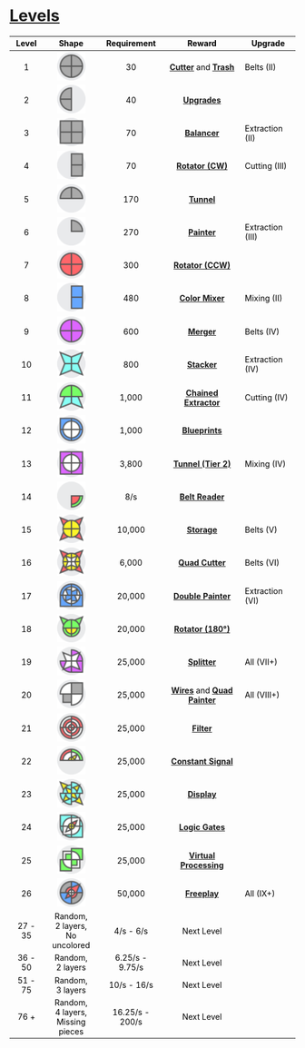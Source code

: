 # [Levels](https://zetterburn.github.io/shapez/levels/)

<style>
* { color: #000000;}
a {font-weight: bold;}
</style>

| <span  title="The number of the level">Level</span>|<span  title="The shape requirement for the level.">Shape</span>|<span  title="The amount/speed requirement for the level.">Requirement</span>|<span  title="The reward for completing this level requirement.">Reward</span>|<span  title="The upgrade that this shape is first required for, if applicable.">Upgrade</span>|
|:-:|:-:|:-:|:-:|-|
|1 |<img src="iCuCuCuCu.png"  alt="CuCuCuCu"  width="50"/> |30|[Cutter] and [Trash]|Belts (II)|
|2|<img src="i----CuCu.png"  alt="----CuCu"  width="50"/> |40|[Upgrades]|
|3|<img src="iRuRuRuRu.png"  alt="RuRuRuRu"  width="50"/> |70|[Balancer]|Extraction (II)|
|4|<img src="iRuRu----.png"  alt="RuRu----"  width="50"/> |70|[Rotator (CW)]|Cutting (III)|
|5|<img src="iCu----Cu.png"  alt="Cu----Cu"  width="50"/> |170|[Tunnel]|
|6|<img src="iCu------.png"  alt="Cu------"  width="50"/> |270|[Painter]|Extraction (III)|
|7|<img src="iCrCrCrCr.png"  alt="CrCrCrCr"  width="50"/> |300|[Rotator (CCW)]|
|8|<img src="iRbRb----.png"  alt="RbRb----"  width="50"/> |480|[Color Mixer]|Mixing (II)|
|9|<img src="iCpCpCpCp.png"  alt="CpCpCpCp"  width="50"/> |600|[Merger]|Belts (IV)|
|10|<img src="iScScScSc.png"  alt="ScScScSc"  width="50"/> |800|[Stacker]|Extraction (IV)|
|11|<img src="iCgScScCg.png"  alt="CgScScCg"  width="50"/> |1,000|[Chained Extractor]|Cutting (IV)|
|12|<img src="iCbCbCbRb_CwCwCwCw.png"  alt="CbCbCbRb:CwCwCwCw"  width="50"/> |1,000|[Blueprints]|
|13|<img src="iRpRpRpRp_CwCwCwCw.png"  alt="RpRpRpRp:CwCwCwCw"  width="50"/> |3,800|[Tunnel (Tier 2)]|Mixing (IV)|
|14|<img src="i--Cg----_--Cr----.png"  alt="--Cg----:--Cr----"  width="50"/> |8/s|[Belt Reader]|
|15|<img src="iSrSrSrSr_CyCyCyCy.png"  alt="SrSrSrSr:CyCyCyCy"  width="50"/> |10,000|[Storage]|Belts (V)
|16|<img src="iSrSrSrSr_CyCyCyCy_SwSwSwSw.png"  alt="SrSrSrSr:CyCyCyCy:SwSwSwSw"  width="50"/> |6,000|[Quad Cutter]|Belts (VI)
|17|<img src="iCbRbRbCb_CwCwCwCw_WbWbWbWb.png"  alt="CbRbRbCb:CwCwCwCw:WbWbWbWb"  width="50"/> |20,000|[Double Painter]|Extraction (VI)
|18|<img src="iSg----Sg_CgCgCgCg_--CyCy--.png"  alt="Sg----Sg:CgCgCgCg:--CyCy--"  width="50"/> |20,000|[Rotator (180°)]|
|19|<img src="iCpRpCp--_SwSwSwSw.png"  alt="CpRpCp--:SwSwSwSw"  width="50"/> |25,000|[Splitter]|All (VII+)
|20|<img src="iRuCw--Cw_----Ru--.png"  alt="RuCw--Cw:----Ru--"  width="50"/> |25,000|[Wires] and [Quad Painter]|All (VIII+)|
|21|<img src="iCrCwCrCw_CwCrCwCr_CrCwCrCw_CwCrCwCr.png"  alt="CrCwCrCw:CwCrCwCr:CrCwCrCw:CwCrCwCr"  width="50"/> |25,000|[Filter]|
|22|<img src="iCg----Cr_Cw----Cw_Sy------_Cy----Cy.png"  alt="Cg----Cr:Cw----Cw:Sy------:Cy----Cy"  width="50"/> |25,000|[Constant Signal]|
|23|<img src="iCcSyCcSy_SyCcSyCc_CcSyCcSy.png"  alt="CcSyCcSy:SyCcSyCc:CcSyCcSy"  width="50"/> |25,000|[Display]|
|24|<img src="iCcRcCcRc_RwCwRwCw_Sr--Sw--_CyCyCyCy.png"  alt="CcRcCcRc:RwCwRwCw:Sr--Sw--:CyCyCyCy"  width="50"/> |25,000|[Logic Gates]|
|25|<img src="iRg--Rg--_CwRwCwRw_--Rg--Rg.png"  alt="Rg--Rg--:CwRwCwRw:--Rg--Rg"  width="50"/> |25,000|[Virtual Processing]|
|26|<img src="iCbCuCbCu_Sr------_--CrSrCr_CwCwCwCw.png"  alt="drawCbCuCbCu:Sr------:--CrSrCr:CwCwCwCwing"  width="50"/> |50,000|[Freeplay]|All (IX+)|
|27 - 35| Random,<br/>2 layers,<br/>No uncolored|4/s - 6/s | Next Level|
|36 - 50| Random,<br/>2 layers|6.25/s - 9.75/s | Next Level|
|51 - 75| Random,<br/>3 layers|10/s - 16/s | Next Level|
|76 +| Random,<br/>4 layers,<br/>Missing pieces|16.25/s - 200/s | Next Level|

[cutter]: https://zetterburn.github.io/shapez/machines/cutter/ "1:4 Ratio. Cut a shape into halves."
[quad cutter]: https://zetterburn.github.io/shapez/machines/quadcutter/ "1:4 Ratio. Cut a shape into fourths." 
[extractor]: https://zetterburn.github.io/shapez/machines/extractor/ "1:5 Ratio. Extract shapes from source tiles."
[chained extractor]: https://zetterburn.github.io/shapez/machines/chainedextractor/ "1:5 Ratio. An extractor that can be chained into itself."
[rotator (cw)]: https://zetterburn.github.io/shapez/machines/rotator/ "1:1 Ratio. Rotate a shape 90° clockwise."
[rotator (ccw)]: https://zetterburn.github.io/shapez/machines/ccwrotator/ "1:1 Ratio. Rotate a shape 90° counter-clockwise." 
[rotator (180°)]: https://zetterburn.github.io/shapez/machines/180rotator/ "1:1 Ratio. Rotate a shape 180°."
[painter]: https://zetterburn.github.io/shapez/machines/painter/ "1:6 Ratio. Applies a color to a shape on all quadrants and layers."
[double painter]: https://zetterburn.github.io/shapez/machines/doublepainter/ "2:9 Ratio. A painter that paints 2 shapes per color."
[quad painter]: https://zetterburn.github.io/shapez/machines/quadpainter/ "1:2 Ratio. A painter that paints individual quadrants on all layers."
[color mixer]: https://zetterburn.github.io/shapez/machines/mixer/ "1:5 Ratio. Mixes two colors together."
[stacker]: https://zetterburn.github.io/shapez/machines/stacker/ "1:8 Ratio. Stackes two shapes together."
[upgrades]: https://zetterburn.github.io/shapez/mechanics/upgrades/ "The ability to upgrade machine processing speeds."
[trash]: https://zetterburn.github.io/shapez/machines/trash/ "Trashes belt objects."
[tunnel]: https://zetterburn.github.io/shapez/machines/tunnel/ "Transport items underground, up to a 4-tile gap."
[tunnel (tier 2)]: https://zetterburn.github.io/shapez/machines/tunnel2/ "Transport items underground, up to an 8-tile gap."
[splitter]: https://zetterburn.github.io/shapez/machines/splitter/ "Split objects into 2 lanes."
[merger]: https://zetterburn.github.io/shapez/machines/balancer/ "Merge 2 lanes into one."
[balancer]: https://zetterburn.github.io/shapez/machines/balancer/ "Split, merge, or evenly distribute 2 lanes."
[blueprints]: https://zetterburn.github.io/shapez/mechanics/blueprints/ "Currency for copying, cutting, and pasting machines."
[belt reader]: https://zetterburn.github.io/shapez/machines/beltreader/ "Split, merge, or evenly distribute 2 lanes."
[storage]: https://zetterburn.github.io/shapez/machines/storage/ "Store up to 5,000 of one shape unit. Can be used as an overflow gate."
[wires]: https://zetterburn.github.io/shapez/mechanics/wires/ "Connect machines to switches, logic gates, signals, and more."
[filter]: https://zetterburn.github.io/shapez/machines/filter/ "Recieves a signal that determines which direction shapes pass through."
[constant signal]: https://zetterburn.github.io/shapez/machines/signal/ "Emits a constant signal (shape/color/boolean)."
[display]: https://zetterburn.github.io/shapez/machines/display/ "Shows a visual representation of a signal from the wires layer."
[logic gates]: https://zetterburn.github.io/shapez/machines/logic/ "Emits a boolean value when the right condition is met."
[virtual processing]: https://zetterburn.github.io/shapez/machines/processing/ "Machines to process shape signals."
[freeplay]: https://zetterburn.github.io/shapez/mechanics/freeplay/ "Levels after level 26, requiring randomized shapes."